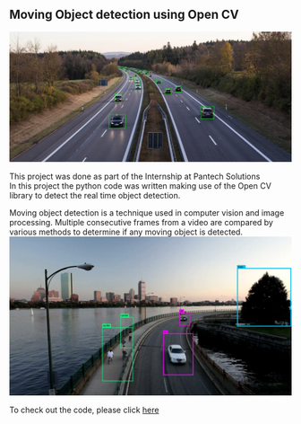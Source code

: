 ## Moving Object detection using Open CV
![enter image description here](https://github.com/Chetan-git2786/Moving_Object_detection/blob/main/MObject_Detection_Sample.jpg?raw=true)

This project was done  as part of the Internship  at Pantech Solutions  
In this project the python code was written making use of the Open CV library to detect the real time object detection. 

Moving object detection is a technique used in computer vision and image processing. Multiple consecutive frames from a video are compared by various methods to determine if any moving object is detected.
![enter image description here](https://github.com/Chetan-git2786/Moving_Object_detection/blob/main/Object_Detection_Sample.jpg?raw=true)

To check out the code, please click [here](https://github.com/Chetan-git2786/Moving_Object_detection/blob/main/Camera_test_to_detect_Moving_Object.py)
